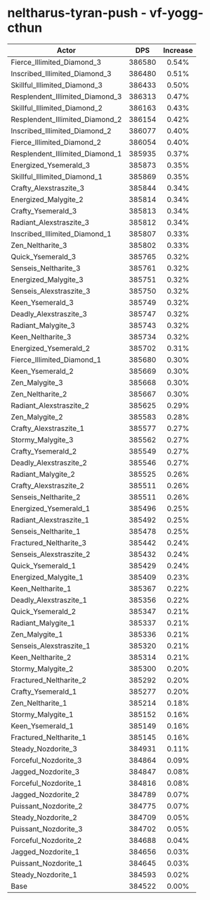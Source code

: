 # neltharus-tyran-push - vf-yogg-cthun
| Actor | DPS | Increase |
|---|:---:|:---:|
|Fierce_Illimited_Diamond_3|386580|0.54%|
|Inscribed_Illimited_Diamond_3|386480|0.51%|
|Skillful_Illimited_Diamond_3|386433|0.50%|
|Resplendent_Illimited_Diamond_3|386313|0.47%|
|Skillful_Illimited_Diamond_2|386163|0.43%|
|Resplendent_Illimited_Diamond_2|386154|0.42%|
|Inscribed_Illimited_Diamond_2|386077|0.40%|
|Fierce_Illimited_Diamond_2|386054|0.40%|
|Resplendent_Illimited_Diamond_1|385935|0.37%|
|Energized_Ysemerald_3|385873|0.35%|
|Skillful_Illimited_Diamond_1|385869|0.35%|
|Crafty_Alexstraszite_3|385844|0.34%|
|Energized_Malygite_2|385814|0.34%|
|Crafty_Ysemerald_3|385813|0.34%|
|Radiant_Alexstraszite_3|385812|0.34%|
|Inscribed_Illimited_Diamond_1|385807|0.33%|
|Zen_Neltharite_3|385802|0.33%|
|Quick_Ysemerald_3|385765|0.32%|
|Senseis_Neltharite_3|385761|0.32%|
|Energized_Malygite_3|385751|0.32%|
|Senseis_Alexstraszite_3|385750|0.32%|
|Keen_Ysemerald_3|385749|0.32%|
|Deadly_Alexstraszite_3|385747|0.32%|
|Radiant_Malygite_3|385743|0.32%|
|Keen_Neltharite_3|385734|0.32%|
|Energized_Ysemerald_2|385702|0.31%|
|Fierce_Illimited_Diamond_1|385680|0.30%|
|Keen_Ysemerald_2|385669|0.30%|
|Zen_Malygite_3|385668|0.30%|
|Zen_Neltharite_2|385667|0.30%|
|Radiant_Alexstraszite_2|385625|0.29%|
|Zen_Malygite_2|385583|0.28%|
|Crafty_Alexstraszite_1|385577|0.27%|
|Stormy_Malygite_3|385562|0.27%|
|Crafty_Ysemerald_2|385549|0.27%|
|Deadly_Alexstraszite_2|385546|0.27%|
|Radiant_Malygite_2|385525|0.26%|
|Crafty_Alexstraszite_2|385511|0.26%|
|Senseis_Neltharite_2|385511|0.26%|
|Energized_Ysemerald_1|385496|0.25%|
|Radiant_Alexstraszite_1|385492|0.25%|
|Senseis_Neltharite_1|385478|0.25%|
|Fractured_Neltharite_3|385442|0.24%|
|Senseis_Alexstraszite_2|385432|0.24%|
|Quick_Ysemerald_1|385429|0.24%|
|Energized_Malygite_1|385409|0.23%|
|Keen_Neltharite_1|385367|0.22%|
|Deadly_Alexstraszite_1|385356|0.22%|
|Quick_Ysemerald_2|385347|0.21%|
|Radiant_Malygite_1|385337|0.21%|
|Zen_Malygite_1|385336|0.21%|
|Senseis_Alexstraszite_1|385320|0.21%|
|Keen_Neltharite_2|385314|0.21%|
|Stormy_Malygite_2|385300|0.20%|
|Fractured_Neltharite_2|385292|0.20%|
|Crafty_Ysemerald_1|385277|0.20%|
|Zen_Neltharite_1|385214|0.18%|
|Stormy_Malygite_1|385152|0.16%|
|Keen_Ysemerald_1|385149|0.16%|
|Fractured_Neltharite_1|385145|0.16%|
|Steady_Nozdorite_3|384931|0.11%|
|Forceful_Nozdorite_3|384864|0.09%|
|Jagged_Nozdorite_3|384847|0.08%|
|Forceful_Nozdorite_1|384816|0.08%|
|Jagged_Nozdorite_2|384789|0.07%|
|Puissant_Nozdorite_2|384775|0.07%|
|Steady_Nozdorite_2|384709|0.05%|
|Puissant_Nozdorite_3|384702|0.05%|
|Forceful_Nozdorite_2|384688|0.04%|
|Jagged_Nozdorite_1|384656|0.03%|
|Puissant_Nozdorite_1|384645|0.03%|
|Steady_Nozdorite_1|384593|0.02%|
|Base|384522|0.00%|
